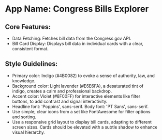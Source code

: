 # **App Name**: Congress Bills Explorer

## Core Features:

- Data Fetching: Fetches bill data from the Congress.gov API.
- Bill Card Display: Displays bill data in individual cards with a clear, consistent format.

## Style Guidelines:

- Primary color: Indigo (#4B0082) to evoke a sense of authority, law, and knowledge.
- Background color: Light lavender (#E6E6FA), a desaturated tint of indigo, creates a calm and professional backdrop.
- Accent color: Violet (#8F00FF) for interactive elements like filter buttons, to add contrast and signal interactivity.
- Headline font: 'Poppins', sans-serif. Body font: 'PT Sans', sans-serif.
- Use simple, clear icons from a set like FontAwesome for filter options and sorting.
- Use a responsive grid layout to display bill cards, adapting to different screen sizes.  Cards should be elevated with a subtle shadow to enhance visual hierarchy.